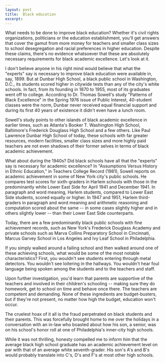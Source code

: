 ```yaml
---
layout: post
title:  Black education
excerpt:
---
```




            

    

            

What needs to be done to improve black education? Whether it's civil rights organizations, politicians or the education establishment, you'll get answers that cover the gamut from more money for teachers and smaller class sizes to school desegregation and racial preferences in higher education. Despite these claims, there's no evidence whatsoever that these are absolutely necessary requirements for black academic excellence. Let's look at it. 

I don't believe anyone in his right mind would believe that what the "experts" say is necessary to improve black education were available in, say, 1899. But at Dunbar High School, a black public school in Washington, D.C., its students scored higher in citywide tests than any of the city's white schools. In fact, from its founding in 1870 to 1955, most of its graduates went off to college. According to Dr. Thomas Sowell's study "Patterns of Black Excellence" in the Spring 1976 issue of Public Interest, 40-student classes were the norm, Dunbar never received equal financial support and during its first 40 years of existence it didn't even have a lunch room. 

Sowell's study points to other islands of black academic excellence in earlier times, such as Atlanta's Booker T. Washington High School, Baltimore's Frederick Douglass High School and a few others. Like Paul Lawrence Dunbar High School of today, these schools with far greater resources, modern facilities, smaller class sizes and more highly paid teachers are not even shadows of their former selves in terms of black academic achievement. 

What about during the 1940s? Did black schools have all that the "experts" say is necessary for academic excellence? In "Assumptions Versus History in Ethnic Education," in Teachers College Record (1981), Sowell reports on academic achievement in some of New York city's public schools. He compares test scores for sixth-graders in Harlem schools with those in the predominantly white Lower East Side for April 1941 and December 1941. In paragraph and word meaning, Harlem students, compared to Lower East Side students, scored equally or higher. In 1947 and 1951, Harlem third-graders in paragraph and word meaning and arithmetic reasoning and computation scored about the same -- in some cases slightly higher and in others slightly lower -- than their Lower East Side counterparts. 

Today, there are a few predominantly black public schools with fine achievement records, such as New York's Frederick Douglass Academy and private schools such as Marva Collins Preparatory School in Cincinnati, Marcus Garvey School in Los Angeles and Ivy Leaf School in Philadelphia. 

If you simply walked around a failing school and then walked around one of these achieving schools, what would be some of the most notable characteristics? First, you wouldn't see students entering through metal detectors. You wouldn't see loitering in the hallways. You wouldn't hear foul language being spoken among the students and to the teachers and staff. 

Upon further investigation, you'd learn that parents are supportive of the teachers and involved in their children's schooling -- making sure they do homework, get to school on time and behave once there. The teachers are competent and demanding. None of these ingredients are budget-busters, but if they're not present, no matter how high the budget, education won't occur. 

The cruelest hoax of it all is the fraud perpetrated on black students and their parents. This was forcefully brought home to me over the holidays in a conversation with an in-law who boasted about how his son, a senior, was on his school's honor roll at one of Philadelphia's inner-city high schools. 

While it was not thrilling, honesty compelled me to inform him that the average black high school graduate has an academic achievement level on par with that of an average white seventh-grader. His son's A's and B's would probably translate into C's, D's and F's at most other high schools. 

        
